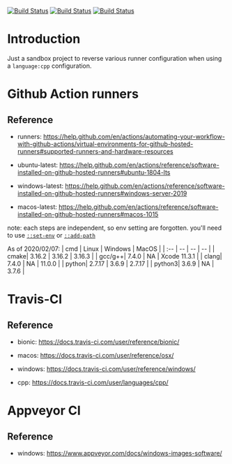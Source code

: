 [![Build Status][github_status]][github_link]
[![Build Status][travis_status]][travis_link]
[![Build Status][appveyor_status]][appveyor_link]

[github_status]: https://github.com/Mizux/inspect-ci/workflows/CI/badge.svg
[github_link]: https://github.com/Mizux/inspect-ci/actions

[travis_status]: https://travis-ci.com/Mizux/inspect-ci.svg?branch=master
[travis_link]: https://travis-ci.com/Mizux/inspect-ci

[appveyor_status]: https://ci.appveyor.com/api/projects/status/sfsuy65vk2k0xkf6/branch/master?svg=true
[appveyor_link]: https://ci.appveyor.com/project/Mizux/inspect-ci/branch/master

# Introduction
Just a sandbox project to reverse various runner configuration when using a `language:cpp` configuration.


# Github Action runners
## Reference
* runners: https://help.github.com/en/actions/automating-your-workflow-with-github-actions/virtual-environments-for-github-hosted-runners#supported-runners-and-hardware-resources

* ubuntu-latest: https://help.github.com/en/actions/reference/software-installed-on-github-hosted-runners#ubuntu-1804-lts
* windows-latest: https://help.github.com/en/actions/reference/software-installed-on-github-hosted-runners#windows-server-2019
* macos-latest: https://help.github.com/en/actions/reference/software-installed-on-github-hosted-runners#macos-1015

note: each steps are independent, so env setting are forgotten.
you'll need to use [`::set-env`](https://help.github.com/en/actions/reference/development-tools-for-github-actions#set-an-environment-variable-set-env) or [`::add-path`](https://help.github.com/en/actions/reference/development-tools-for-github-actions#add-a-system-path-add-path)

As of 2020/02/07:
| cmd | Linux | Windows | MacOS |
| :-- | -- | -- | -- |
| cmake| 3.16.2 | 3.16.2 | 3.16.3 |
| gcc/g++| 7.4.0 | NA | Xcode 11.3.1 |
| clang| 7.4.0 | NA | 11.0.0 |
| python| 2.7.17 | 3.6.9 | 2.7.17 |
| python3| 3.6.9 | NA | 3.7.6 |

# Travis-CI
## Reference
* bionic: https://docs.travis-ci.com/user/reference/bionic/
* macos: https://docs.travis-ci.com/user/reference/osx/
* windows: https://docs.travis-ci.com/user/reference/windows/

* cpp: https://docs.travis-ci.com/user/languages/cpp/

# Appveyor CI
## Reference
* windows: https://www.appveyor.com/docs/windows-images-software/
